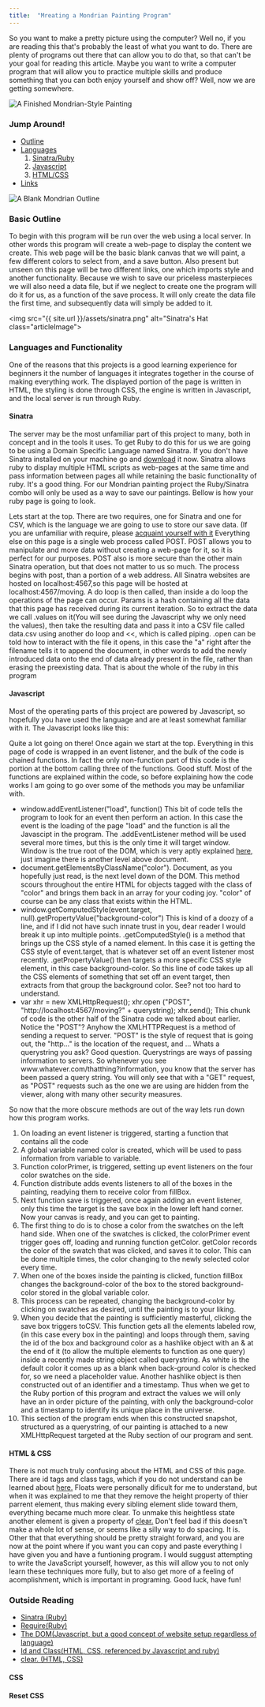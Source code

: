 ```yaml
---
title:  "Mreating a Mondrian Painting Program"
---
```


 <p class="article_para"> So you want to make a pretty picture using the computer?  Well no, if you are reading this that's probably the least of what you want to do.  There are plenty of programs out there that can allow you to do that, so that can't be your goal for reading this article.  Maybe you want to write a computer program that will allow you to practice multiple skills and produce something that you can both enjoy yourself and show off?  Well, now we are getting somewhere.
 </p>
  
  <img src="{{ site.url }}/assets/Finished.png" alt ="A Finished Mondrian-Style Painting" class="articleImage">
  
  <div>
    <h3>Jump Around!</h3>
    <ul>
      <li>
        <a href ="#basicOutline">Outline</a>
      </li>
      <li>
        <a href ="#languages">Languages</a>
        <ol>
          <li>
            <a href ="#sinatra">Sinatra/Ruby</a>
          </li>
          <li>
            <a href = "#javascript">Javascript</a>
          </li>
          <li>
            <a href = "#htmlCss">HTML/CSS</a>
          </li>
        </ol>
      </li>
      <li>
        <a href="#links">Links</a>
      </li>
    </ul>
  </div>
  <img src="{{ site.url }}/assets/Blank.png" alt="A Blank Mondrian Outline" class="articleImage">

  <h3 id ="basicOutline"> Basic Outline </h3>
  <p class="article_para"> To begin with this program will be run over the web using a local server. In other words this program will create a web-page to display the content we create.  This web page will be the basic blank canvas that we will paint, a few different colors to select from, and a save button.  Also present but unseen on this page will be two different links, one which imports style and another functionality. Because we wish to save our priceless masterpieces we will also need a data file, but if we neglect to create one the program will do it for us, as a function of the save process.  It will only create the data file the first time, and subsequently data will simply be added to it. </p>

  <img src="{{ site.url }}/assets/sinatra.png" alt="Sinatra's Hat class="articleImage">
  <h3 id ="languages">Languages and Functionality</h3>
  <p class="article_para">One of the reasons that this projects is a good learning experience for beginners it the number of languages it integrates together in the course of making everything work.  The displayed portion of the page is written in HTML, the styling is done through CSS, the engine is written in Javascript, and the local server is run through Ruby.</p>

  <h4 id="sinatra">Sinatra</h4>
  <p class="article_para">The server may be the most unfamiliar part of this project to many, both in concept and in the tools it uses.  To get Ruby to do this for us we are going to be using a Domain Specific Language named Sinatra. If you don't have Sinatra installed on your machine go and <a href = "https://www.digitalocean.com/community/tutorials/how-to-install-and-get-started-with-sinatra-on-your-system-or-vps" target = "blank"> download</a> it now. Sinatra allows ruby to display multiple HTML scripts as web-pages at the same time and pass information between pages all while retaining the basic functionality of ruby. It's a good thing. For our Mondrian painting project the Ruby/Sinatra combo will only be used as a way to save our paintings. Bellow is how your ruby page is going to look. </p>

  <script src="https://gist.github.com/bdfairbanks/5371d9a8f19e19f58a5d6c64052b7a91.js"></script>

  <p class="article_para">
  Lets start at the top.  There are two requires, one for Sinatra and one for CSV, which is the language we are going to use to store our save data. (If you are unfamiliar with require, please <a href="http://rubylearning.com/satishtalim/including_other_files_in_ruby.html" target="blank"> acquaint yourself with it</a> Everything else on this page is a single web process called POST.  POST allows you to manipulate and move data without creating a web-page for it, so it is perfect for our purposes.  POST also is more secure than the other main Sinatra operation, but that does not matter to us so much.  The process begins with post, than a portion of a web address.  All Sinatra websites are hosted on localhost:4567,so this page will be hosted at localhost:4567/moving. A do loop is then called, than inside a do loop the operations of the page can occur.  Params is a hash containing all the data that this page has received during its current iteration. So to extract the data we call .values on it(You will see during the Javascript why we only need the values), then take the resulting data and pass it into a CSV file called data.csv using another do loop and <<, which is called piping.  .open can be told how to interact with the file it opens, in this case the "a" right after the filename tells it to append the document, in other words to add the newly introduced data onto the end of data already present in the file, rather than erasing the preexisting data. That is about the whole of the ruby in this program
  </p>

  <h4 id= "javascript">Javascript</h4>
  <p class="article_para">Most of the operating parts of this project are powered by Javascript, so hopefully you have used the language and are at least somewhat familiar with it. The Javascript looks like this:</p>

  <script src="https://gist.github.com/bdfairbanks/0b2c6eec36edc5576b41a75857bd14af.js"></script>

  <p class="article_para">Quite a lot going on there! Once again we start at the top.  Everything in this page of code is wrapped in an event listener, and the bulk of the code is chained functions.  In fact the only non-function part of this code is the portion at the bottom calling three of the functions.  Good stuff. Most of the functions are explained within the code, so before explaining how the code works I am going to go over some of the methods you may be unfamiliar with.</p>
  <ul>
    <li> 
    window.addEventListener("load", function()  This bit of code tells the program to look for an event then perform an action.  In this case the event is the loading of the page "load" and the function is all the Javascipt in the program. The .addEventListener method will be used several more times, but this is the only time it will target window.  Window is the true root of the DOM, which is very aptly explained <a href = "https://www.w3schools.com/js/js_htmldom.asp" target="blank">here</a>, just imagine there is another level above document.
    </li>
    <li>
    document.getElementsByClassName("color").   Document, as you hopefully just read, is the next level down of the DOM.  This method scours throughout the entire HTML for objects tagged with the class of "color" and brings them back in an array for your coding joy.  "color" of course can be any class that exists within the HTML. 
    </li>
    <li>
    window.getComputedStyle(event.target, null).getPropertyValue("background-color") This is kind of a doozy of a line, and if I did not have such innate trust in you, dear reader I would break it up into multiple points. .getComputedStyle() is a method that brings up the CSS style of a named element.  In this case it is getting the CSS style of event.target, that is whatever set off an event listener most recently. .getPropertyValue() then targets a more specific CSS style element, in this case background-color.  So this line of code takes up all the CSS elements of something that set off an event target, then extracts from that group the background color.  See? not too hard to understand.
    </li>
    <li>
    var xhr = new XMLHttpRequest();
    xhr.open ("POST", "http://localhost:4567/moving?" + querystring);
    xhr.send();
    This chunk of code is the other half of the Sinatra code we talked about earlier.  Notice the "POST"?  Anyhow the XMLHTTPRequest is a method of sending a request to server.  "POST" is the style of request that is going out, the "http..." is the location of the request, and ... Whats a querystring you ask?  Good question.  Querystrings are ways of passing information to servers.  So whenever you see www.whatever.com/thatthing?information, you know that the server has been passed a query string.  You will only see that with a "GET" request, as "POST" requests such as the one we are using are hidden from the viewer, along with many other security measures.
    </li>
  </ul>
  <p class="article_para"> So now that the more obscure methods are out of the way lets run down how this program works. </p>

  <ol>
    <li> 
    On loading an event listener is triggered, starting a function that contains all the code
    </li>
    <li> 
    A global variable named color is created, which will be used to pass information from variable to variable.
    </li>
    <li>
    Function colorPrimer, is triggered, setting up event listeners on the four color swatches on the side.
    </li>
    <li>
    Function distribute adds events listeners to all of the boxes in the painting, readying them to receive color from fillBox.
    </li>
    <li>
    Next function save is triggered, once again adding an event listener, only this time the target is the save box in the lower left hand corner.  Now your canvas is ready, and you can get to painting.
    </li>
    <li>
    The first thing to do is to chose a color from the swatches on the left hand side. When one of the swatches is clicked, the colorPrimer event trigger goes off, loading and running function getColor.  getColor records the color of the swatch that was clicked, and saves it to color.  This can be done multiple times, the color changing to the newly selected color every time. 
    </li>
    <li>
    When one of the boxes inside the painting is clicked, function fillBox changes the background-color of the box to the stored background-color stored in the global variable color.  
    </li>
    <li>
    This process can be repeated, changing the background-color by clicking on swatches as desired, until the painting is to your liking.
    </li>
    <li>
    When you decide that the painting is sufficiently masterful, clicking the save box triggers toCSV.  This function gets all the elements labeled row, (in this case every box in the painting) and loops through them, saving the id of the box and background color as a hashlike object with an & at the end of it (to allow the multiple elements to function as one query) inside a  recently made string object called querystring. As white is the default color it comes up as a blank when back-ground color is checked for, so we need a placeholder value.  Another hashlike object is then constructed out of an identifier and a timestamp.  Thus when we get to the Ruby portion of this program and extract the values we will only have an in order picture of the painting, with only the background-color and a timestamp to identify its unique place in the universe.
    </li>
    <li>
    This section of the program ends when this constructed snapshot, structured as a querystring, of our painting is attached to a new XMLHttpRequest targeted at the Ruby section of our program and sent.  
    </li>  
  </ol>
  <h4 id="htmlCss"> HTML & CSS</h4>

  <p class="article_para"> There is not much truly confusing about the HTML and CSS of this page.  There are id tags and class tags, which if you do not understand can be learned about <a href = "https://css-tricks.com/the-difference-between-id-and-class/" target ="blank">here.</a> Floats were personally dificult for me to understand, but when it was explained to me that they remove the height property of thier parrent element, thus making every sibling element slide toward them, everything became much more clear.  To unmake this heightless state another element is given a property of <a href ="https://www.w3schools.com/cssref/pr_class_clear.asp" target = "blank"> clear.</a> Don't feel bad if this doesn't make a whole lot of sense, or seems like a silly way to do spacing.  It is.  Other that that everything should be pretty straight forward, and you are now at the point where if you want you can copy and paste everything I have given you and have a funtioning program.  I would suggust attempting to write the JavaScript yourself, however, as this will allow you to not only learn these techniques more fully, but to also get more of a feeling of acomplishment, which is important in programing.  Good luck, have fun!</p>
  <div>
    <h3 id="links"> Outside Reading</h3>
    <ul>
      <li>
        <a href = "https://www.digitalocean.com/community/tutorials/how-to-install-and-get-started-with-sinatra-on-your-system-or-vps" target = "blank"> Sinatra (Ruby)</a>
      </li>
      <li>
        <a href="http://rubylearning.com/satishtalim/including_other_files_in_ruby.html" target="blank"> Require(Ruby)</a>
      </li>
      <li>
        <a href = "https://www.w3schools.com/js/js_htmldom.asp" target="blank">The DOM(Javascript, but a good concept of website setup regardless of language)</a>
      </li>
      <li>
        <a href = "https://css-tricks.com/the-difference-between-id-and-class/" target ="blank">Id and Class(HTML, CSS, referenced by Javascript and ruby)</a>
      </li>
      <li>
        <a href ="https://www.w3schools.com/cssref/pr_class_clear.asp" target = "blank"> clear. (HTML, CSS)</a>
      </li>
    </ul>
  </div>
  <script src="https://gist.github.com/bdfairbanks/0c07732f45875d3b8d6f11ffe979920e.js"></script>

  <h4>CSS</h4>
  <script src="https://gist.github.com/bdfairbanks/65bf33e3189b0140bb0cefd7857ff575.js"></script>
  <h4>Reset CSS</h4>
  <script src="https://gist.github.com/bdfairbanks/436127624d2f476e54468422edcb4a99.js"></script>